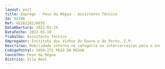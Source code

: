 ```yaml
--- 
layout: post
title: Emprego - Peso da Régua - Assistente Técnico
Id: 94346
Ref: OE202202/0835
DataAbertura: 2022-02-24
DataFecho: 2022-03-10
Trabalho: Assistente Técnico
Empregador: Instituto dos Vinhos do Douro e do Porto, I.P.
Descricao: Mobilidade interna na categoria ou intercarreiras para o exercício de funções de Assistente técnico no posto de receção de amostras e atendimento ao público, na Direção de Serviços Técnicos e de Certificação do IVDP, em Peso da Régua, cujas competências se encontram descritas no artigo 5.º da Portaria n.º 151 2013, de 16 de abril, designadamente 1.	Receção de amostras  2.	Identificação das garrafas e colocação na enoteca ou envio para a delegação do porto  3.	Manutenção do arquivo relativo à receção das amostras e atividades decorrentes dela  4.	Atendimento presencial, telefónico, por email, área reservada e outros meios que possam vir a estar disponíveis, de clientes do IVDP 5.	Registo das amostras no sistema informático e verificação da conformidade de eventuais alterações  6.	Correção de processos por solicitação do agente económico ou por necessidade interna, normalmente recorrendo ao sistema informático  7.	Apoio administrativo à Câmara de Provadores do IVDP e à Junta Consultiva de Provadores do Douro, envolvendo a elaboração de planos de sessões de prova, finalização de processos, transcrições de processos e contato telefónico com agentes económicos  8.	Embalamento e expedição de amostras   9.	Gestão da Enoteca (entradas saídas garrafas) e eventual despejo de vinhos  10.	Processamento de movimentos de conta correntes.
CodigoPostal: 5050-272 PESO DA RÉGUA
Concelho: Peso da Régua
Distrito: Vila Real
--- 
```

